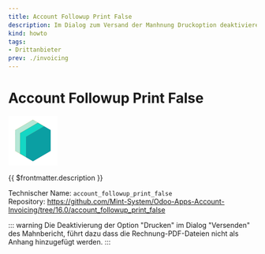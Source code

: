 ```yaml
---
title: Account Followup Print False
description: Im Dialog zum Versand der Manhnung Druckoption deaktivieren.
kind: howto
tags:
- Drittanbieter
prev: ./invoicing
---
```

# Account Followup Print False

![icon_oms_box](attachments/icons_odoo_mint_system.png)

{{ $frontmatter.description }}

Technischer Name: `account_followup_print_false`\
Repository: <https://github.com/Mint-System/Odoo-Apps-Account-Invoicing/tree/16.0/account_followup_print_false>

::: warning
Die Deaktivierung der Option "Drucken" im Dialog "Versenden" des Mahnbericht, führt dazu dass die Rechnung-PDF-Dateien nicht als Anhang hinzugefügt werden.
:::